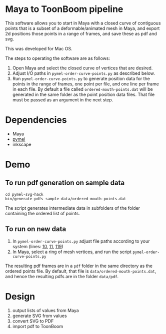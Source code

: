 # Maya to ToonBoom pipeline

This software allows you to start in Maya with a closed curve of contiguous points that is a subset of a deformable/animated mesh in Maya, and export 2d positions those points in a range of frames, and save these as pdf and svg.

This was developed for Mac OS.

The steps to operating the software are as follows:

1. Open Maya and select the closed curve of vertices that are desired.
2. Adjust I/O paths in `pymel-order-curve-points.py` as described below.
3. Run `pymel-order-curve-points.py` to generate position data for the points in the range of frames, one point per file, and one line per frame in each file. By default a file called `ordered-mouth-points.dat` will be generated in the same folder as the point position data files. That file must be passed as an argument in the next step.

# Dependencies

* Maya
* [pymel](https://github.com/LumaPictures/pymel/releases)
* inkscape

# Demo

## To run pdf generation on sample data

    cd pymel-svg-hack
    bin/generate-pdfs sample-data/ordered-mouth-points.dat


The script generates intermediate data in subfolders of the
folder containing the ordered list of points.

## To run on new data

1. In `pymel-order-curve-points.py` adjust file paths according to your system (lines: [10](https://github.com/scottgwald/pymel-svg-hack/blob/master/pymel-order-curve-points.py#L10), [11](https://github.com/scottgwald/pymel-svg-hack/blob/master/pymel-order-curve-points.py#L11), [119](https://github.com/scottgwald/pymel-svg-hack/blob/master/pymel-order-curve-points.py#L119))
2. In Maya, select a ring of mesh vertices, and run the script `pymel-order-curve-points.py`

The resulting pdf frames are in a `pdf` folder in the same directory as the ordered points file.
By default, that file is `data/ordered-mouth-points.dat`, and hence the resulting pdfs
are in the folder `data/pdf`.

# Design

1. output lists of values from Maya
2. generate SVG from values
3. convert SVG to PDF
4. import pdf to ToonBoom
